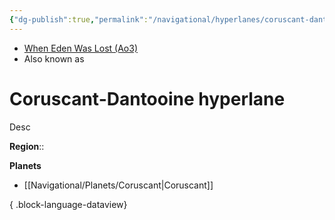 ```yaml
---
{"dg-publish":true,"permalink":"/navigational/hyperlanes/coruscant-dantooine-hyperlane/","tags":["map","hyperlane","unfinished"]}
---
```


- [When Eden Was Lost (Ao3)](https://archiveofourown.org/works/19334440/chapters/45992584)
- Also known as 

# Coruscant-Dantooine hyperlane
Desc

**Region**::

**Planets**
- [[Navigational/Planets/Coruscant\|Coruscant]]

{ .block-language-dataview}
